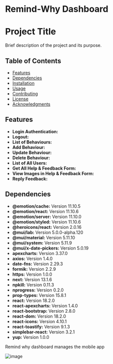 # Remind-Why Dashboard

# Project Title

Brief description of the project and its purpose.

## Table of Contents

- [Features](#features)
- [Dependencies](#dependencies)
- [Installation](#installation)
- [Usage](#usage)
- [Contributing](#contributing)
- [License](#license)
- [Acknowledgments](#acknowledgments)

## Features

- **Login Authentication:**
- **Logout:** 
- **List of Behaviours:** 
- **Add Behaviour:** 
- **Update Behaviour:** 
- **Delete Behaviour:** 
- **List of All Users:** 
- **Get All Help & Feedback Form:**
- **View Images in Help & Feedback Form:** 
- **Reply Feedback:** 

## Dependencies

- **@emotion/cache:** Version 11.10.5
- **@emotion/react:** Version 11.10.6
- **@emotion/server:** Version 11.10.0
- **@emotion/styled:** Version 11.10.6
- **@heroicons/react:** Version 2.0.16
- **@mui/lab:** Version 5.0.0-alpha.120
- **@mui/material:** Version 5.11.10
- **@mui/system:** Version 5.11.9
- **@mui/x-date-pickers:** Version 5.0.19
- **apexcharts:** Version 3.37.0
- **axios:** Version 1.4.0
- **date-fns:** Version 2.29.3
- **formik:** Version 2.2.9
- **https:** Version 1.0.0
- **next:** Version 13.1.6
- **npkill:** Version 0.11.3
- **nprogress:** Version 0.2.0
- **prop-types:** Version 15.8.1
- **react:** Version 18.2.0
- **react-apexcharts:** Version 1.4.0
- **react-bootstrap:** Version 2.8.0
- **react-dom:** Version 18.2.0
- **react-icons:** Version 4.10.1
- **react-toastify:** Version 9.1.3
- **simplebar-react:** Version 3.2.1
- **yup:** Version 1.0.0




Remind why dashboard manages the mobile app 

![image](https://github.com/hassanzafarr/remind-why/assets/61226227/f5631eca-a3d4-4651-8939-71876c1e5399)

